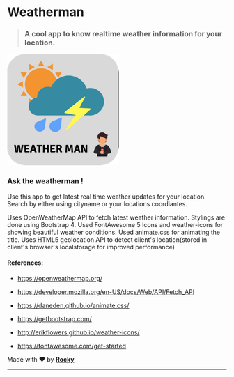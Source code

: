 # Weatherman

> ### A cool app to know realtime weather information for your location.

![Weatherman](favicon.png)

### **Ask the weatherman !**

Use this app to get latest real time weather updates for your location.
Search by either using cityname or your locations coordiantes.

Uses OpenWeatherMap API to fetch latest weather information. Stylings are done using Bootstrap 4.
Used FontAwesome 5 Icons and weather-icons for showing beautiful weather conditions.
Used animate.css for animating the title.
Uses HTML5 geolocation API to detect client's location(stored in client's browser's localstorage for improved performance)

#### References:

* https://openweathermap.org/

* https://developer.mozilla.org/en-US/docs/Web/API/Fetch_API

* https://daneden.github.io/animate.css/

* https://getbootstrap.com/

* http://erikflowers.github.io/weather-icons/

* https://fontawesome.com/get-started

Made with ️❤︎ by **[Rocky](https://rocky93.github.io/ "Abhijeet Saxena")**

---
